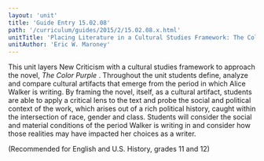 ```yaml
---
layout: 'unit'
title: 'Guide Entry 15.02.08'
path: '/curriculum/guides/2015/2/15.02.08.x.html'
unitTitle: 'Placing Literature in a Cultural Studies Framework: The Color Purple'
unitAuthor: 'Eric W. Maroney'
---
```


<main>
 <p>
  This unit layers New Criticism with a cultural studies framework to approach the novel,
  <em>
   The Color Purple
  </em>
  . Throughout the unit students define, analyze and compare cultural artifacts that emerge from the period in which Alice Walker is writing. By framing the novel, itself, as a cultural artifact, students are able to apply a critical lens to the text and probe the social and political context of the work, which arises out of a rich political history, caught within the intersection of race, gender and class. Students will consider the social and material conditions of the period Walker is writing in and consider how those realities may have impacted her choices as a writer.
 </p>
 <p>
  (Recommended for English and U.S. History, grades 11 and 12)
 </p>
</main>
